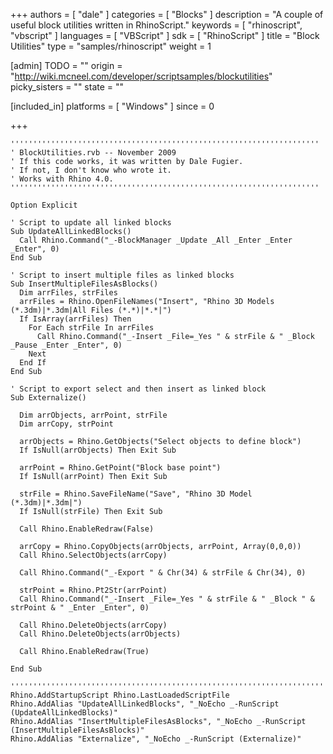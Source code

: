 +++
authors = [ "dale" ]
categories = [ "Blocks" ]
description = "A couple of useful block utilities written in RhinoScript."
keywords = [ "rhinoscript", "vbscript" ]
languages = [ "VBScript" ]
sdk = [ "RhinoScript" ]
title = "Block Utilities"
type = "samples/rhinoscript"
weight = 1

[admin]
TODO = ""
origin = "http://wiki.mcneel.com/developer/scriptsamples/blockutilities"
picky_sisters = ""
state = ""

[included_in]
platforms = [ "Windows" ]
since = 0

+++

```vbnet
'''''''''''''''''''''''''''''''''''''''''''''''''''''''''''''''''''''
' BlockUtilities.rvb -- November 2009
' If this code works, it was written by Dale Fugier.
' If not, I don't know who wrote it.
' Works with Rhino 4.0.
'''''''''''''''''''''''''''''''''''''''''''''''''''''''''''''''''''''

Option Explicit

' Script to update all linked blocks
Sub UpdateAllLinkedBlocks()
  Call Rhino.Command("_-BlockManager _Update _All _Enter _Enter _Enter", 0)
End Sub

' Script to insert multiple files as linked blocks
Sub InsertMultipleFilesAsBlocks()
  Dim arrFiles, strFiles
  arrFiles = Rhino.OpenFileNames("Insert", "Rhino 3D Models (*.3dm)|*.3dm|All Files (*.*)|*.*|")
  If IsArray(arrFiles) Then
    For Each strFile In arrFiles
      Call Rhino.Command("_-Insert _File=_Yes " & strFile & " _Block _Pause _Enter _Enter", 0)
    Next
  End If
End Sub

' Script to export select and then insert as linked block
Sub Externalize()

  Dim arrObjects, arrPoint, strFile
  Dim arrCopy, strPoint

  arrObjects = Rhino.GetObjects("Select objects to define block")
  If IsNull(arrObjects) Then Exit Sub

  arrPoint = Rhino.GetPoint("Block base point")
  If IsNull(arrPoint) Then Exit Sub

  strFile = Rhino.SaveFileName("Save", "Rhino 3D Model (*.3dm)|*.3dm|")
  If IsNull(strFile) Then Exit Sub

  Call Rhino.EnableRedraw(False)

  arrCopy = Rhino.CopyObjects(arrObjects, arrPoint, Array(0,0,0))
  Call Rhino.SelectObjects(arrCopy)

  Call Rhino.Command("_-Export " & Chr(34) & strFile & Chr(34), 0)

  strPoint = Rhino.Pt2Str(arrPoint)
  Call Rhino.Command("_-Insert _File=_Yes " & strFile & " _Block " & strPoint & " _Enter _Enter", 0)  

  Call Rhino.DeleteObjects(arrCopy)
  Call Rhino.DeleteObjects(arrObjects)

  Call Rhino.EnableRedraw(True)

End Sub

'''''''''''''''''''''''''''''''''''''''''''''''''''''''''''''''''''''''''''''
Rhino.AddStartupScript Rhino.LastLoadedScriptFile
Rhino.AddAlias "UpdateAllLinkedBlocks", "_NoEcho _-RunScript (UpdateAllLinkedBlocks)"
Rhino.AddAlias "InsertMultipleFilesAsBlocks", "_NoEcho _-RunScript (InsertMultipleFilesAsBlocks)"
Rhino.AddAlias "Externalize", "_NoEcho _-RunScript (Externalize)"
```
